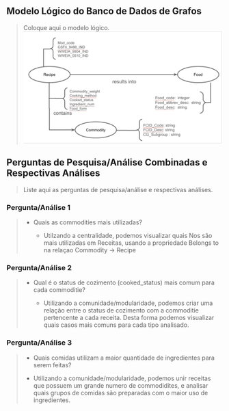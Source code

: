 ## Modelo Lógico do Banco de Dados de Grafos
> Coloque aqui o modelo lógico.
> ![Modelo Lógico de Grafos](images/lab8.png)

## Perguntas de Pesquisa/Análise Combinadas e Respectivas Análises

> Liste aqui as perguntas de pesquisa/análise e respectivas análises.
>
### Pergunta/Análise 1
> * Quais as commodities mais utilizadas?
>   
>   * Utilzando a centralidade, podemos visualizar quais Nos são mais utilizadas em Receitas, usando a propriedade Belongs to na relaçao Commodity -> Recipe

### Pergunta/Análise 2
> * Qual é o status de cozimento (cooked_status) mais comum para cada commoditie?
>   
>   * Utilizando a comunidade/modularidade, podemos criar uma relação entre o status de cozimento com a commoditie pertencente a cada receita. Desta forma podemos visualizar quais casos mais comuns para cada tipo analisado. 

### Pergunta/Análise 3
> *  Quais comidas utilizam a maior quantidade de ingredientes para serem feitas?
>   
>   * Utilizando a comunidade/modularidade, podemos unir receitas que possuem um grande numero de commodidites, e analisar quais grupos de comidas são preparadas com o maior uso de ingredientes.
